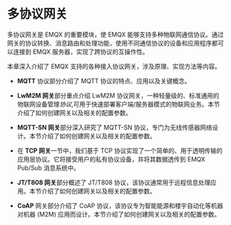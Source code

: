# 多协议网关

多协议网关是 EMQX 的重要模块，使 EMQX 能够支持多种物联网通信协议。通过网关的协议转换、消息路由和处理功能，使用不同通信协议的设备和应用程序都可以连接到 EMQX 服务器，实现了跨协议的互操作性。

本章深入介绍了 EMQX 支持的各种接入协议网关，涉及原理、实现方法等内容。

- **MQTT** 协议部分介绍了 MQTT 协议的特点、应用以及关键概念。

- **LwM2M 网关**部分重点介绍 LwM2M 协议网关，一种轻量级的、标准通用的物联网设备管理*协议*,可用于快速部署客户端/服务器模式的物联网业务。本节介绍了如何创建网关以及相关的配置参数。
- **MQTT-SN 网关**部分深入研究了 MQTT-SN 协议，专门为无线传感器网络设计。本节介绍了如何创建网关以及相关的配置参数。
- 在 **TCP 网关**一节中，我们基于 TCP 协议实现了一个简单的、用于透明传输的应用层协议。它将接受用户的私有协议设备，并将其数据透传到 EMQX Pub/Sub 消息系统中。
- **JT/T808 网关**部分概述了 JT/T808 协议，该协议通常用于远程信息处理应用。本节介绍了如何创建网关以及相关的配置参数。
- **CoAP** 网关部分介绍了 CoAP 协议，该协议专为智能能源和楼宇自动化等机器对机器 (M2M) 应用而设计。本节介绍了如何创建网关以及相关的配置参数。